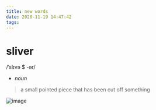 ```yaml
---
title: new words
date: 2020-11-19 14:47:42
tags:
---
```

# sliver
/ˈslɪvə $ -ər/
- *noun*
> a small pointed piece that has been cut off something

![image](https://tse4-mm.cn.bing.net/th/id/OIP.2upzPbTQf0-bCp2PPcPxKgHaEL?w=322&h=181&c=7&o=5&pid=1.7)
